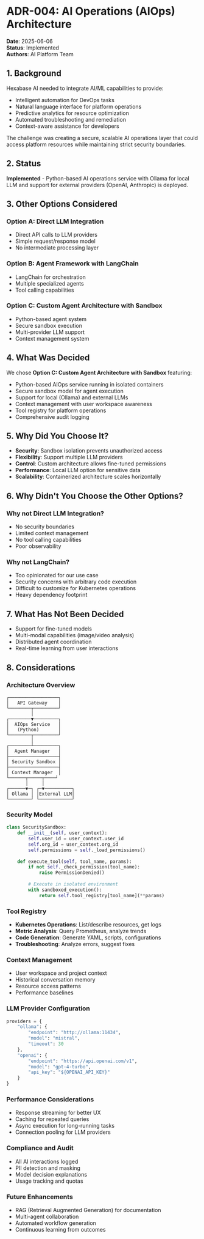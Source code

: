 # ADR-004: AI Operations (AIOps) Architecture

**Date**: 2025-06-06  
**Status**: Implemented  
**Authors**: AI Platform Team

## 1. Background

Hexabase AI needed to integrate AI/ML capabilities to provide:
- Intelligent automation for DevOps tasks
- Natural language interface for platform operations
- Predictive analytics for resource optimization
- Automated troubleshooting and remediation
- Context-aware assistance for developers

The challenge was creating a secure, scalable AI operations layer that could access platform resources while maintaining strict security boundaries.

## 2. Status

**Implemented** - Python-based AI operations service with Ollama for local LLM and support for external providers (OpenAI, Anthropic) is deployed.

## 3. Other Options Considered

### Option A: Direct LLM Integration
- Direct API calls to LLM providers
- Simple request/response model
- No intermediate processing layer

### Option B: Agent Framework with LangChain
- LangChain for orchestration
- Multiple specialized agents
- Tool calling capabilities

### Option C: Custom Agent Architecture with Sandbox
- Python-based agent system
- Secure sandbox execution
- Multi-provider LLM support
- Context management system

## 4. What Was Decided

We chose **Option C: Custom Agent Architecture with Sandbox** featuring:
- Python-based AIOps service running in isolated containers
- Secure sandbox model for agent execution
- Support for local (Ollama) and external LLMs
- Context management with user workspace awareness
- Tool registry for platform operations
- Comprehensive audit logging

## 5. Why Did You Choose It?

- **Security**: Sandbox isolation prevents unauthorized access
- **Flexibility**: Support multiple LLM providers
- **Control**: Custom architecture allows fine-tuned permissions
- **Performance**: Local LLM option for sensitive data
- **Scalability**: Containerized architecture scales horizontally

## 6. Why Didn't You Choose the Other Options?

### Why not Direct LLM Integration?
- No security boundaries
- Limited context management
- No tool calling capabilities
- Poor observability

### Why not LangChain?
- Too opinionated for our use case
- Security concerns with arbitrary code execution
- Difficult to customize for Kubernetes operations
- Heavy dependency footprint

## 7. What Has Not Been Decided

- Support for fine-tuned models
- Multi-modal capabilities (image/video analysis)
- Distributed agent coordination
- Real-time learning from user interactions

## 8. Considerations

### Architecture Overview
```
┌──────────────────┐
│   API Gateway    │
└────────┬─────────┘
         │
┌────────▼─────────┐
│  AIOps Service   │
│   (Python)       │
└────────┬─────────┘
         │
┌────────┴─────────┐
│  Agent Manager   │
├──────────────────┤
│ Security Sandbox │
├──────────────────┤
│ Context Manager  │
└──────┬─────┬────┘
       │     │
┌──────▼─┐ ┌─▼──────────┐
│ Ollama │ │External LLM│
└────────┘ └────────────┘
```

### Security Model
```python
class SecuritySandbox:
    def __init__(self, user_context):
        self.user_id = user_context.user_id
        self.org_id = user_context.org_id
        self.permissions = self._load_permissions()
    
    def execute_tool(self, tool_name, params):
        if not self._check_permission(tool_name):
            raise PermissionDenied()
        
        # Execute in isolated environment
        with sandboxed_execution():
            return self.tool_registry[tool_name](**params)
```

### Tool Registry
- **Kubernetes Operations**: List/describe resources, get logs
- **Metric Analysis**: Query Prometheus, analyze trends
- **Code Generation**: Generate YAML, scripts, configurations
- **Troubleshooting**: Analyze errors, suggest fixes

### Context Management
- User workspace and project context
- Historical conversation memory
- Resource access patterns
- Performance baselines

### LLM Provider Configuration
```python
providers = {
    "ollama": {
        "endpoint": "http://ollama:11434",
        "model": "mistral",
        "timeout": 30
    },
    "openai": {
        "endpoint": "https://api.openai.com/v1",
        "model": "gpt-4-turbo",
        "api_key": "${OPENAI_API_KEY}"
    }
}
```

### Performance Considerations
- Response streaming for better UX
- Caching for repeated queries
- Async execution for long-running tasks
- Connection pooling for LLM providers

### Compliance and Audit
- All AI interactions logged
- PII detection and masking
- Model decision explanations
- Usage tracking and quotas

### Future Enhancements
- RAG (Retrieval Augmented Generation) for documentation
- Multi-agent collaboration
- Automated workflow generation
- Continuous learning from outcomes